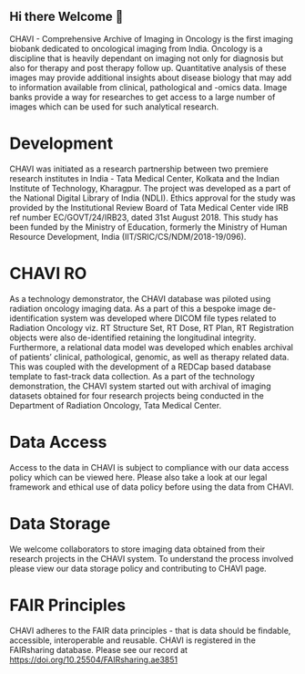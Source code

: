 ## Hi there Welcome 👋

CHAVI - Comprehensive Archive of Imaging in Oncology is the first imaging biobank dedicated to oncological imaging from India. Oncology is a discipline that is heavily dependant on imaging not only for diagnosis but also for therapy and post therapy follow up. Quantitative analysis of these images may provide additional insights about disease biology that may add to information available from clinical, pathological and -omics data. Image banks provide a way for researches to get access to a large number of images which can be used for such analytical research. 

# Development

CHAVI was initiated as a research partnership between two premiere research institutes in India - Tata Medical Center, Kolkata and the Indian Institute of Technology, Kharagpur. The project was developed as a part of the National Digital Library of India (NDLI). Ethics approval for the study was provided by the Institutional Review Board of Tata Medical Center vide IRB ref number EC/GOVT/24/IRB23, dated 31st August 2018. This study has been funded by the Ministry of Education, formerly the Ministry of Human Resource Development, India (IIT/SRIC/CS/NDM/2018-19/096).

# CHAVI RO

As a technology demonstrator, the CHAVI database was piloted using radiation oncology imaging data. As a part of this a bespoke image de-identification system was developed where DICOM file types related to Radiation Oncology viz. RT Structure Set, RT Dose, RT Plan, RT Registration objects were also de-identified retaining the longitudinal integrity. Furthermore, a relational data model was developed which enables archival of patients’ clinical, pathological, genomic, as well as therapy related data. This was coupled with the development of a REDCap based database template to fast-track data collection. 
As a part of the technology demonstration, the CHAVI system started out with archival of imaging datasets obtained for four research projects being conducted in the Department of Radiation Oncology, Tata Medical Center.
# Data Access

Access to the data in CHAVI is subject to compliance with our data access policy which can be viewed here. Please also take a look at our legal framework and ethical use of data policy before using the data from CHAVI. 
# Data Storage

We welcome collaborators to store imaging data obtained from their research projects in the CHAVI system. To understand the process involved please view our data storage policy and contributing to CHAVI page. 
# FAIR Principles

CHAVI adheres to the FAIR data principles - that is data should be findable, accessible, interoperable and reusable. CHAVI is registered in the FAIRsharing database. Please see our record at https://doi.org/10.25504/FAIRsharing.ae3851 
